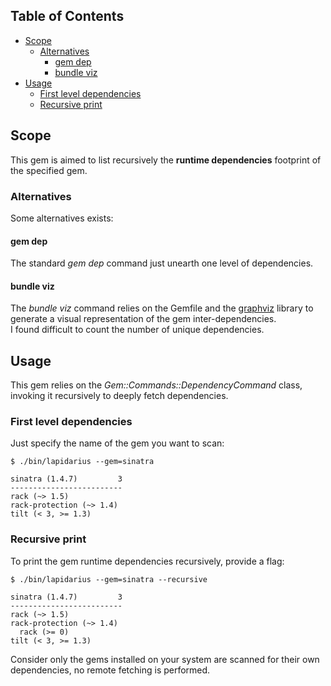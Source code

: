 ## Table of Contents

* [Scope](#scope)
  * [Alternatives](#alternatives)
    * [gem dep](#gem-dep)
    * [bundle viz](#bundle-viz)
* [Usage](#usage)
  * [First level dependencies](#first-level-dependencies)
  * [Recursive print](#recursive-print)

## Scope
This gem is aimed to list recursively the **runtime dependencies** footprint of the specified gem.

### Alternatives
Some alternatives exists: 

#### gem dep
The standard *gem dep* command just unearth one level of dependencies.

#### bundle viz
The *bundle viz* command relies on the Gemfile and the [graphviz](http://www.graphviz.org/) library to generate a visual representation of the gem inter-dependencies.  
I found difficult to count the number of unique dependencies.

## Usage
This gem relies on the *Gem::Commands::DependencyCommand* class, invoking it recursively to deeply fetch dependencies.

### First level dependencies
Just specify the name of the gem you want to scan:
```
$ ./bin/lapidarius --gem=sinatra

sinatra (1.4.7)         3
-------------------------
rack (~> 1.5)
rack-protection (~> 1.4)
tilt (< 3, >= 1.3)

```

### Recursive print
To print the gem runtime dependencies recursively, provide a flag:
```
$ ./bin/lapidarius --gem=sinatra --recursive

sinatra (1.4.7)         3
-------------------------
rack (~> 1.5)
rack-protection (~> 1.4)
  rack (>= 0)
tilt (< 3, >= 1.3)

```

Consider only the gems installed on your system are scanned for their own dependencies, no remote fetching is performed.
